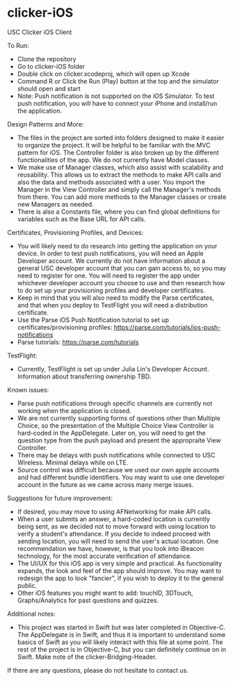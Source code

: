 # clicker-iOS
USC Clicker iOS Client

To Run:
- Clone the repository
- Go to clicker-iOS folder
- Double click on clicker.xcodeproj, which will open up Xcode
- Command R or Click the Run (Play) button at the top and the simulator should open and start
- Note: Push notification is not supported on the iOS Simulator. To test push notification, you will have to connect your iPhone and install/run the application.

Design Patterns and More:
- The files in the project are sorted into folders designed to make it easier to organize the project. It will be helpful to be familiar with the MVC pattern for iOS. The Controller folder is also broken up by the different functionalities of the app. We do not currently have Model classes.
- We make use of Manager classes, which also assist with scalability and reusability. This allows us to extract the methods to make API calls and also the data and methods associated with a user. You import the Manager in the View Controller and simply call the Manager's methods from there. You can add more methods to the Manager classes or create new Managers as needed.
- There is also a Constants file, where you can find global definitions for variables such as the Base URL for API calls.

Certificates, Provisioning Profiles, and Devices:
- You will likely need to do research into getting the application on your device. In order to test push notifications, you will need an Apple Developer account. We currently do not have information about a general USC developer account that you can gain access to, so you may need to register for one. You will need to register the app under whichever developer account you choose to use and then research how to do set up your provisioning profiles and developer certificates.
- Keep in mind that you will also need to modify the Parse certificates, and that when you deploy to TestFlight you will need a distribution certificate.
- Use the Parse iOS Push Notification tutorial to set up certificates/provisioning profiles:  https://parse.com/tutorials/ios-push-notifications
- Parse tutorials: https://parse.com/tutorials

TestFlight:
- Currently, TestFlight is set up under Julia Lin's Developer Account. Information about transferring ownership TBD.

Known issues:
- Parse push notifications through specific channels are currently not working when the application is closed.
- We are not currently supporting forms of questions other than Multiple Choice, so the presentation of the Multiple Choice View Controller is hard-coded in the AppDelegate. Later on, you will need to get the question type from the push payload and present the appropraite View Controller.
- There may be delays with push notifications while connected to USC Wireless. Minimal delays while on LTE.
- Source control was difficult because we used our own apple accounts and had different bundle identifiers. You may want to use one developer account in the future as we came across many merge issues.

Suggestions for future improvement:
- If desired, you may move to using AFNetworking for make API calls.
- When a user submits an answer, a hard-coded location is currently being sent, as we decided not to move forward with using location to verify a student's attendance. If you decide to indeed proceed with sending location, you will need to send the user's actual location. One recommendation we have, however, is that you look into iBeacon technology, for the most accurate verification of attendance.
- The UI/UX for this iOS app is very simple and practical. As functionality expands, the look and feel of the app should improve. You may want to redesign the app to look "fancier", if you wish to deploy it to the general public.
- Other iOS features you might want to add: touchID, 3DTouch, Graphs/Analytics for past questions and quizzes.

Additional notes:
- This project was started in Swift but was later completed in Objective-C. The AppDelegate is in Swift, and thus it is important to understand some basics of Swift as you will likely interact with this file at some point. The rest of the project is in Objective-C, but you can definitely continue on in Swift. Make note of the clicker-Bridging-Header.

If there are any questions, please do not hesitate to contact us.



